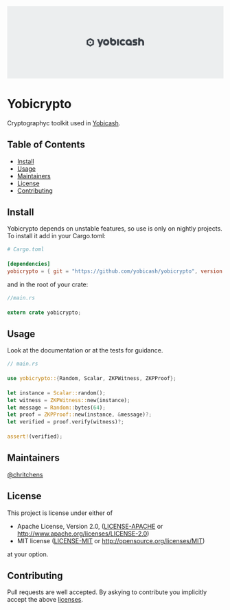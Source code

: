 ![banner](assets/banner.png)

# Yobicrypto

Cryptographyc toolkit used in [Yobicash](https://yobicash.org).

## Table of Contents

- [Install](#install)
- [Usage](#usage)
- [Maintainers](#maintainers)
- [License](#license)
- [Contributing](#contributing)

## Install

Yobicrypto depends on unstable features, so use is only on nightly projects.
To install it add in your Cargo.toml:

```toml
# Cargo.toml

[dependencies]
yobicrypto = { git = "https://github.com/yobicash/yobicrypto", version = "^0.1" }
```

and in the root of your crate:

```rust
//main.rs

extern crate yobicrypto;
```

## Usage

Look at the documentation or at the tests for guidance.

```rust
// main.rs

use yobicrypto::{Random, Scalar, ZKPWitness, ZKPProof}; 

let instance = Scalar::random();
let witness = ZKPWitness::new(instance);
let message = Random::bytes(64);
let proof = ZKPProof::new(instance, &message)?;
let verified = proof.verify(witness)?;

assert!(verified);
```

## Maintainers

[@chritchens](https://github.com/chritchens)

## License

This project is license under either of

 * Apache License, Version 2.0, ([LICENSE-APACHE](LICENSE-APACHE) or
   http://www.apache.org/licenses/LICENSE-2.0)
 * MIT license ([LICENSE-MIT](LICENSE-MIT) or
   http://opensource.org/licenses/MIT)

at your option.

## Contributing

Pull requests are well accepted. By askying to contribute you implicitly accept the above [licenses](#license).
